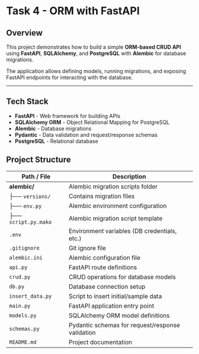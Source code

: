 # Task 4 - ORM with FastAPI

##  Overview
This project demonstrates how to build a simple **ORM-based CRUD API** using **FastAPI**, **SQLAlchemy**, and **PostgreSQL** with **Alembic** for database migrations.

The application allows defining models, running migrations, and exposing FastAPI endpoints for interacting with the database.

---

##  Tech Stack
- **FastAPI** - Web framework for building APIs
- **SQLAlchemy ORM** - Object Relational Mapping for PostgreSQL
- **Alembic** - Database migrations
- **Pydantic** - Data validation and request/response schemas
- **PostgreSQL** - Relational database

##  Project Structure

| Path / File                | Description |
|----------------------------|-------------|
| **alembic/**               | Alembic migration scripts folder |
| ├── `versions/`            | Contains migration files |
| ├── `env.py`               | Alembic environment configuration |
| ├── `script.py.mako`       | Alembic migration script template |
| `.env`                     | Environment variables (DB credentials, etc.) |
| `.gitignore`               | Git ignore file |
| `alembic.ini`              | Alembic configuration file |
| `api.py`                   | FastAPI route definitions |
| `crud.py`                  | CRUD operations for database models |
| `db.py`                    | Database connection setup |
| `insert_data.py`           | Script to insert initial/sample data |
| `main.py`                  | FastAPI application entry point |
| `models.py`                | SQLAlchemy ORM model definitions |
| `schemas.py`               | Pydantic schemas for request/response validation |
| `README.md`                | Project documentation |


